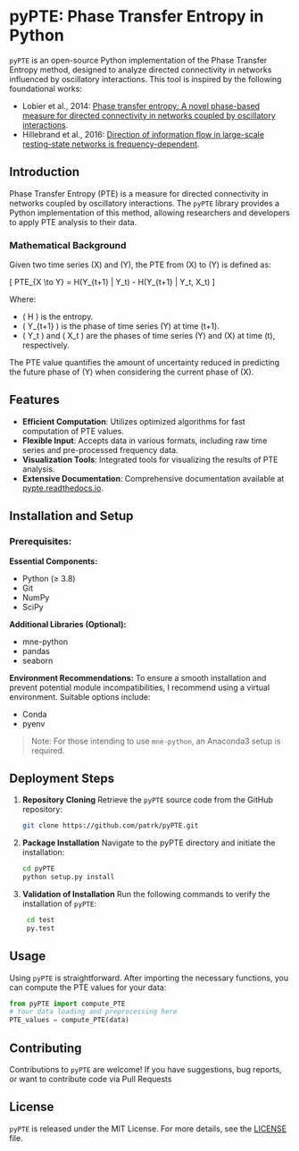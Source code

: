 # pyPTE: Phase Transfer Entropy in Python

`pyPTE` is an open-source Python implementation of the Phase Transfer Entropy method, designed to analyze directed connectivity in networks influenced by oscillatory interactions. This tool is inspired by the following foundational works:

- Lobier et al., 2014: [Phase transfer entropy: A novel phase-based measure for directed connectivity in networks coupled by oscillatory interactions](http://dx.doi.org/10.1016/j.neuroimage.2013.08.056).
- Hillebrand et al., 2016: [Direction of information flow in large-scale resting-state networks is frequency-dependent](http://dx.doi.org/10.1073/pnas.1515657113).

## Introduction

Phase Transfer Entropy (PTE) is a measure for directed connectivity in networks coupled by oscillatory interactions. The `pyPTE` library provides a Python implementation of this method, allowing researchers and developers to apply PTE analysis to their data.

### Mathematical Background


Given two time series \(X\) and \(Y\), the PTE from \(X\) to \(Y\) is defined as:

\[ PTE_{X \to Y} = H(Y_{t+1} | Y_t) - H(Y_{t+1} | Y_t, X_t) \]

Where:
- \( H \) is the entropy.
- \( Y_{t+1} \) is the phase of time series \(Y\) at time \(t+1\).
- \( Y_t \) and \( X_t \) are the phases of time series \(Y\) and \(X\) at time \(t\), respectively.

The PTE value quantifies the amount of uncertainty reduced in predicting the future phase of \(Y\) when considering the current phase of \(X\).

## Features

- **Efficient Computation**: Utilizes optimized algorithms for fast computation of PTE values.
- **Flexible Input**: Accepts data in various formats, including raw time series and pre-processed frequency data.
- **Visualization Tools**: Integrated tools for visualizing the results of PTE analysis.
- **Extensive Documentation**: Comprehensive documentation available at [pypte.readthedocs.io](https://pypte.readthedocs.io).

## Installation and Setup

### Prerequisites:

**Essential Components:**
- Python (≥ 3.8)
- Git
- NumPy
- SciPy

**Additional Libraries (Optional):**
- mne-python
- pandas
- seaborn

**Environment Recommendations:**
To ensure a smooth installation and prevent potential module incompatibilities, I recommend using a virtual environment. Suitable options include:
- Conda
- pyenv

> Note: For those intending to use `mne-python`, an Anaconda3 setup is required.

## Deployment Steps

1. **Repository Cloning**
   Retrieve the `pyPTE` source code from the GitHub repository:
   ```bash
   git clone https://github.com/patrk/pyPTE.git
    ```

2. **Package Installation**
   Navigate to the pyPTE directory and initiate the installation:
   ```bash
   cd pyPTE
   python setup.py install
    ```

3. **Validation of Installation**
   Run the following commands to verify the installation of `pyPTE`:
   ```bash
    cd test
    py.test
    ```
   
## Usage
   Using `pyPTE` is straightforward. After importing the necessary functions, you can compute the PTE values for your data:
   ```python
   from pyPTE import compute_PTE 
   # Your data loading and preprocessing here
   PTE_values = compute_PTE(data)
   ```
    
## Contributing
Contributions to `pyPTE` are welcome! If you have suggestions, bug reports, or want to contribute code via Pull Requests

## License

`pyPTE` is released under the MIT License. For more details, see the [LICENSE](https://github.com/patrk/pyPTE/blob/master/LICENSE) file.





